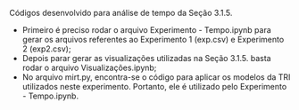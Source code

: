 Códigos desenvolvido para análise de tempo da Seção 3.1.5. 

* Primeiro é preciso rodar o arquivo Experimento - Tempo.ipynb para gerar os arquivos referentes ao Experimento 1 (exp.csv) e Experimento 2 (exp2.csv);
* Depois parar gerar as visualizações utilizadas na Seção 3.1.5. basta rodar o arquivo Visualizações.ipynb;
* No arquivo mirt.py, encontra-se o código para aplicar os modelos da TRI utilizados neste experimento. Portanto, ele é utilizado pelo Experimento - Tempo.ipynb.
